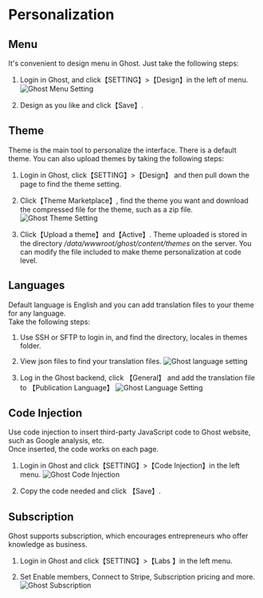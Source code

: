 # Personalization

## Menu

It's convenient to design menu in Ghost. Just take the following steps:

1. Login in Ghost, and click【SETTING】>【Design】in the left of menu.
  ![Ghost Menu Setting](https://libs.websoft9.com/Websoft9/DocsPicture/en/ghost/ghost-setmenus-websoft9.png)

2. Design as you like and click【Save】.

## Theme

Theme is the main tool to personalize the interface. There is a default theme. You can also upload themes by taking the following steps:

1. Login in Ghost, click【SETTING】>【Design】 and then pull down the page to find the theme setting.

2. Click【Theme Marketplace】, find the theme you want and download the compressed file for the theme, such as a zip file.
  ![Ghost Theme Setting](https://libs.websoft9.com/Websoft9/DocsPicture/en/ghost/ghost-setthemes-websoft9.png)

3. Click【Upload a theme】and【Active】. Theme uploaded is stored in the directory */data/wwwroot/ghost/content/themes* on the server. You can modify the file included to make theme personalization at code level.

## Languages

Default language is English and you can add translation files to your theme for any language.  
Take the following steps:

1. Use SSH or SFTP to login in, and find the directory, locales in themes folder.

2. View json files to find your translation files.
![Ghost language setting](https://libs.websoft9.com/Websoft9/DocsPicture/en/ghost/ghost-listalllanguages-websoft9.png)

3. Log in the Ghost backend, click 【General】 and add the translation file to 【Publication Language】
![Ghost Language Setting](https://libs.websoft9.com/Websoft9/DocsPicture/en/ghost/ghost-setzhhans-websoft9.png)

## Code Injection

Use code injection to insert third-party JavaScript code to Ghost website, such as Google analysis, etc.  
Once inserted, the code works on each page.

1. Login in Ghost and click【SETTING】>【Code Injection】in the left menu.
![Ghost Code Injection](https://libs.websoft9.com/Websoft9/DocsPicture/en/ghost/ghost-codeinjection-websoft9.png)

2. Copy the code needed and click 【Save】.

## Subscription

Ghost supports subscription, which encourages entrepreneurs who offer knowledge as business.

1. Login in Ghost and click【SETTING】>【Labs 】in the left menu.

2. Set Enable members, Connect to Stripe, Subscription pricing and more.
  ![Ghost Subscription](https://libs.websoft9.com/Websoft9/DocsPicture/en/ghost/ghost-setsubs-websoft9.png)  